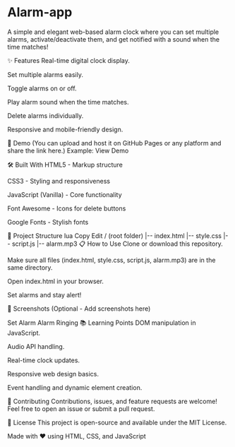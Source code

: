 # Alarm-app
A simple and elegant web-based alarm clock where you can set multiple alarms, activate/deactivate them, and get notified with a sound when the time matches!

✨ Features
Real-time digital clock display.

Set multiple alarms easily.

Toggle alarms on or off.

Play alarm sound when the time matches.

Delete alarms individually.

Responsive and mobile-friendly design.

🚀 Demo
(You can upload and host it on GitHub Pages or any platform and share the link here.)
Example: View Demo

🛠 Built With
HTML5 - Markup structure

CSS3 - Styling and responsiveness

JavaScript (Vanilla) - Core functionality

Font Awesome - Icons for delete buttons

Google Fonts - Stylish fonts

📂 Project Structure
lua
Copy
Edit
/ (root folder)
|-- index.html
|-- style.css
|-- script.js
|-- alarm.mp3
📋 How to Use
Clone or download this repository.

Make sure all files (index.html, style.css, script.js, alarm.mp3) are in the same directory.

Open index.html in your browser.

Set alarms and stay alert!

📸 Screenshots
(Optional - Add screenshots here)


Set Alarm	Alarm Ringing
📚 Learning Points
DOM manipulation in JavaScript.

Audio API handling.

Real-time clock updates.

Responsive web design basics.

Event handling and dynamic element creation.

🤝 Contributing
Contributions, issues, and feature requests are welcome!
Feel free to open an issue or submit a pull request.

📄 License
This project is open-source and available under the MIT License.

Made with ❤️ using HTML, CSS, and JavaScript

